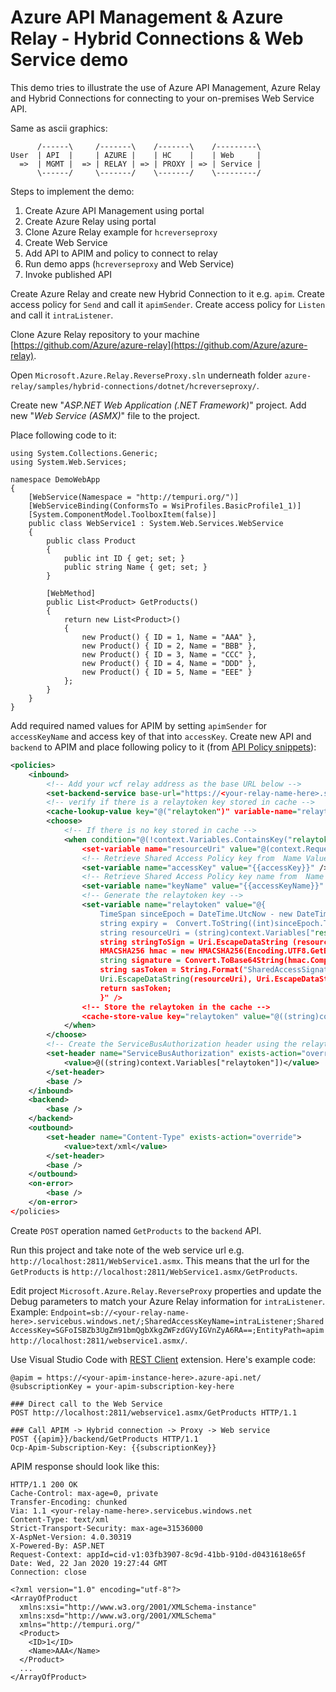 # Azure API Management & Azure Relay - Hybrid Connections & Web Service demo

This demo tries to illustrate the use of Azure API Management, Azure Relay and Hybrid Connections for
connecting to your on-premises Web Service API.

Same as ascii graphics:

```batch
      /------\     /-------\    /-------\    /---------\
User  | API  |     | AZURE |    | HC    |    | Web     |
  =>  | MGMT |  => | RELAY | => | PROXY | => | Service |
      \------/     \-------/    \-------/    \---------/
```

Steps to implement the demo:

1. Create Azure API Management using portal
2. Create Azure Relay using portal
3. Clone Azure Relay example for `hcreverseproxy`
4. Create Web Service
5. Add API to APIM and policy to connect to relay
6. Run demo apps (`hcreverseproxy` and Web Service)
7. Invoke published API

Create Azure Relay and create new Hybrid Connection to it e.g. `apim`.
Create access policy for `Send` and call it `apimSender`.
Create access policy for `Listen` and call it `intraListener`.

Clone Azure Relay repository to your machine
[https://github.com/Azure/azure-relay](https://github.com/Azure/azure-relay).

Open `Microsoft.Azure.Relay.ReverseProxy.sln` underneath folder `azure-relay/samples/hybrid-connections/dotnet/hcreverseproxy/`.

Create new "*ASP.NET Web Application (.NET Framework)*" project. Add new "*Web Service (ASMX)*" file to the project.

Place following code to it:

```charp
using System.Collections.Generic;
using System.Web.Services;

namespace DemoWebApp
{
    [WebService(Namespace = "http://tempuri.org/")]
    [WebServiceBinding(ConformsTo = WsiProfiles.BasicProfile1_1)]
    [System.ComponentModel.ToolboxItem(false)]
    public class WebService1 : System.Web.Services.WebService
    {
        public class Product
        {
            public int ID { get; set; }
            public string Name { get; set; }
        }

        [WebMethod]
        public List<Product> GetProducts()
        {
            return new List<Product>()
            {
                new Product() { ID = 1, Name = "AAA" },
                new Product() { ID = 2, Name = "BBB" },
                new Product() { ID = 3, Name = "CCC" },
                new Product() { ID = 4, Name = "DDD" },
                new Product() { ID = 5, Name = "EEE" }
            };
        }
    }
}
```

Add required named values for APIM by setting `apimSender` for `accessKeyName` and access key of that into `accessKey`.
Create new API and `backend` to APIM and place following policy to it (from [API Policy snippets](https://github.com/Azure/api-management-policy-snippets/blob/master/examples/Generate%20Azure%20Relay%20Token.policy.xml)):

```xml
<policies>
    <inbound>
        <!-- Add your wcf relay address as the base URL below -->
        <set-backend-service base-url="https://<your-relay-name-here>.servicebus.windows.net/apim" />
        <!-- verify if there is a relaytoken key stored in cache -->
        <cache-lookup-value key="@("relaytoken")" variable-name="relaytoken" />
        <choose>
            <!-- If there is no key stored in cache -->
            <when condition="@(!context.Variables.ContainsKey("relaytoken"))">
                <set-variable name="resourceUri" value="@(context.Request.Url.ToString())" />
                <!-- Retrieve Shared Access Policy key from  Name Value store -->
                <set-variable name="accessKey" value="{{accessKey}}" />
                <!-- Retrieve Shared Access Policy key name from  Name Value store -->
                <set-variable name="keyName" value="{{accessKeyName}}" />
                <!-- Generate the relaytoken key -->
                <set-variable name="relaytoken" value="@{
                    TimeSpan sinceEpoch = DateTime.UtcNow - new DateTime(1970, 1, 1);
                    string expiry =  Convert.ToString((int)sinceEpoch.TotalSeconds + 3600);
                    string resourceUri = (string)context.Variables["resourceUri"];
                    string stringToSign = Uri.EscapeDataString (resourceUri) + "\n" + expiry;
                    HMACSHA256 hmac = new HMACSHA256(Encoding.UTF8.GetBytes((string)context.Variables["accessKey"]));
                    string signature = Convert.ToBase64String(hmac.ComputeHash(Encoding.UTF8.GetBytes(stringToSign)));
                    string sasToken = String.Format("SharedAccessSignature sr={0}&sig={1}&se={2}&skn={3}",
                    Uri.EscapeDataString(resourceUri), Uri.EscapeDataString(signature), expiry, context.Variables["keyName"]);
                    return sasToken;
                    }" />
                <!-- Store the relaytoken in the cache -->
                <cache-store-value key="relaytoken" value="@((string)context.Variables["relaytoken"])" duration="10" />
            </when>
        </choose>
        <!-- Create the ServiceBusAuthorization header using the relaytoken as value -->
        <set-header name="ServiceBusAuthorization" exists-action="override">
            <value>@((string)context.Variables["relaytoken"])</value>
        </set-header>
        <base />
    </inbound>
    <backend>
        <base />
    </backend>
    <outbound>
        <set-header name="Content-Type" exists-action="override">
            <value>text/xml</value>
        </set-header>
        <base />
    </outbound>
    <on-error>
        <base />
    </on-error>
</policies>
```

Create `POST` operation named `GetProducts` to the `backend` API.

Run this project and take note of the web service url e.g. `http://localhost:2811/WebService1.asmx`.
This means that the url for the `GetProducts` is `http://localhost:2811/WebService1.asmx/GetProducts`.

Edit project `Microsoft.Azure.Relay.ReverseProxy` properties and update the Debug parameters
to match your Azure Relay information for `intraListener`. Example: `Endpoint=sb://<your-relay-name-here>.servicebus.windows.net/;SharedAccessKeyName=intraListener;SharedAccessKey=SGFoISBZb3UgZm91bmQgbXkgZWFzdGVyIGVnZyA6RA==;EntityPath=apim http://localhost:2811/webservice1.asmx/`.

Use Visual Studio Code with [REST Client](https://marketplace.visualstudio.com/items?itemName=humao.rest-client) extension.
Here's example code:

```http
@apim = https://<your-apim-instance-here>.azure-api.net/
@subscriptionKey = your-apim-subscription-key-here

### Direct call to the Web Service
POST http://localhost:2811/webservice1.asmx/GetProducts HTTP/1.1

### Call APIM -> Hybrid connection -> Proxy -> Web service
POST {{apim}}/backend/GetProducts HTTP/1.1
Ocp-Apim-Subscription-Key: {{subscriptionKey}}
```

APIM response should look like this:

```http
HTTP/1.1 200 OK
Cache-Control: max-age=0, private
Transfer-Encoding: chunked
Via: 1.1 <your-relay-name-here>.servicebus.windows.net
Content-Type: text/xml
Strict-Transport-Security: max-age=31536000
X-AspNet-Version: 4.0.30319
X-Powered-By: ASP.NET
Request-Context: appId=cid-v1:03fb3907-8c9d-41bb-910d-d0431618e65f
Date: Wed, 22 Jan 2020 19:27:44 GMT
Connection: close

<?xml version="1.0" encoding="utf-8"?>
<ArrayOfProduct
  xmlns:xsi="http://www.w3.org/2001/XMLSchema-instance"
  xmlns:xsd="http://www.w3.org/2001/XMLSchema"
  xmlns="http://tempuri.org/"
  <Product>
    <ID>1</ID>
    <Name>AAA</Name>
  </Product>
  ...
</ArrayOfProduct>
```
